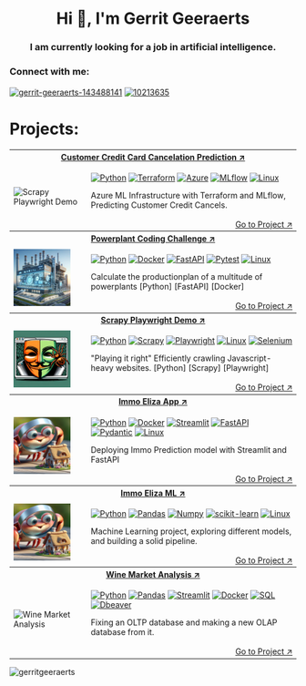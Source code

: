 <h1 align="center">Hi 👋, I'm Gerrit Geeraerts</h1>
<h3 align="center">I am currently looking for a job in artificial intelligence.</h3>

<h3 align="left">Connect with me:</h3>
<p align="left">
<a href="https://linkedin.com/in/gerrit-geeraerts-143488141" target="blank"><img align="center" src="https://raw.githubusercontent.com/rahuldkjain/github-profile-readme-generator/master/src/images/icons/Social/linked-in-alt.svg" alt="gerrit-geeraerts-143488141" height="30" width="40" /></a>
<a href="https://stackoverflow.com/users/10213635" target="blank"><img align="center" src="https://raw.githubusercontent.com/rahuldkjain/github-profile-readme-generator/master/src/images/icons/Social/stack-overflow.svg" alt="10213635" height="30" width="40" /></a>
</p>
<h1>Projects:</h1>
<table>
<tr style="margin-top:10px;">
    <th colspan="2" style="text-align: center;">
      <a href="https://github.com/GerritGeeraerts/churning" target="_blank">Customer Credit Card Cancelation Prediction ↗</a>
    </th>
  </tr>
  <tr>
    <td>
      <img src="" alt="Scrapy Playwright Demo" width="100" height="100">
    </td>
    <td>
      <p dir="auto"><a target="_blank" rel="noopener noreferrer nofollow" href="https://camo.githubusercontent.com/0562f16a4ae7e35dae6087bf8b7805fb7e664a9e7e20ae6d163d94e56b94f32d/68747470733a2f2f696d672e736869656c64732e696f2f62616467652f707974686f6e2d3336373041303f7374796c653d666f722d7468652d6261646765266c6f676f3d707974686f6e266c6f676f436f6c6f723d666664643534"><img src="https://camo.githubusercontent.com/0562f16a4ae7e35dae6087bf8b7805fb7e664a9e7e20ae6d163d94e56b94f32d/68747470733a2f2f696d672e736869656c64732e696f2f62616467652f707974686f6e2d3336373041303f7374796c653d666f722d7468652d6261646765266c6f676f3d707974686f6e266c6f676f436f6c6f723d666664643534" alt="Python" data-canonical-src="https://img.shields.io/badge/python-3670A0?style=for-the-badge&amp;logo=python&amp;logoColor=ffdd54" style="max-width: 100%;"></a>
<a target="_blank" rel="noopener noreferrer nofollow" href="https://camo.githubusercontent.com/cb377f38a9897bbcbe70d8da37ec2b5952e2daccf1f5554ef4f143014990bcf6/68747470733a2f2f696d672e736869656c64732e696f2f62616467652f7465727261666f726d2d3632334345343f7374796c653d666f722d7468652d6261646765266c6f676f3d7465727261666f726d266c6f676f436f6c6f723d7768697465"><img src="https://camo.githubusercontent.com/cb377f38a9897bbcbe70d8da37ec2b5952e2daccf1f5554ef4f143014990bcf6/68747470733a2f2f696d672e736869656c64732e696f2f62616467652f7465727261666f726d2d3632334345343f7374796c653d666f722d7468652d6261646765266c6f676f3d7465727261666f726d266c6f676f436f6c6f723d7768697465" alt="Terraform" data-canonical-src="https://img.shields.io/badge/terraform-623CE4?style=for-the-badge&amp;logo=terraform&amp;logoColor=white" style="max-width: 100%;"></a>
<a target="_blank" rel="noopener noreferrer nofollow" href="https://camo.githubusercontent.com/9d7ae7dec8f2cdbd7533337130f76a00915b96fb37d67d6ec01bb6ea9d08800b/68747470733a2f2f696d672e736869656c64732e696f2f62616467652f617a7572652d3030383944363f7374796c653d666f722d7468652d6261646765266c6f676f3d6d6963726f736f66742d617a757265266c6f676f436f6c6f723d7768697465"><img src="https://camo.githubusercontent.com/9d7ae7dec8f2cdbd7533337130f76a00915b96fb37d67d6ec01bb6ea9d08800b/68747470733a2f2f696d672e736869656c64732e696f2f62616467652f617a7572652d3030383944363f7374796c653d666f722d7468652d6261646765266c6f676f3d6d6963726f736f66742d617a757265266c6f676f436f6c6f723d7768697465" alt="Azure" data-canonical-src="https://img.shields.io/badge/azure-0089D6?style=for-the-badge&amp;logo=microsoft-azure&amp;logoColor=white" style="max-width: 100%;"></a>
<a target="_blank" rel="noopener noreferrer nofollow" href="https://camo.githubusercontent.com/4782248bc3c70235dff8e45086fa35dc4f80ef93a722de01f6fc9a0b78a503a8/68747470733a2f2f696d672e736869656c64732e696f2f62616467652f4d4c666c6f772d3030373742353f7374796c653d666f722d7468652d6261646765266c6f676f3d6d6c666c6f77266c6f676f436f6c6f723d7768697465"><img src="https://camo.githubusercontent.com/4782248bc3c70235dff8e45086fa35dc4f80ef93a722de01f6fc9a0b78a503a8/68747470733a2f2f696d672e736869656c64732e696f2f62616467652f4d4c666c6f772d3030373742353f7374796c653d666f722d7468652d6261646765266c6f676f3d6d6c666c6f77266c6f676f436f6c6f723d7768697465" alt="MLflow" data-canonical-src="https://img.shields.io/badge/MLflow-0077B5?style=for-the-badge&amp;logo=mlflow&amp;logoColor=white" style="max-width: 100%;"></a>
<a target="_blank" rel="noopener noreferrer nofollow" href="https://camo.githubusercontent.com/7eefb2ba052806d8a9ce69863c2eeb3b03cd5935ead7bd2e9245ae2e705a1adf/68747470733a2f2f696d672e736869656c64732e696f2f62616467652f4c696e75782d4643433632343f7374796c653d666f722d7468652d6261646765266c6f676f3d6c696e7578266c6f676f436f6c6f723d626c61636b"><img src="https://camo.githubusercontent.com/7eefb2ba052806d8a9ce69863c2eeb3b03cd5935ead7bd2e9245ae2e705a1adf/68747470733a2f2f696d672e736869656c64732e696f2f62616467652f4c696e75782d4643433632343f7374796c653d666f722d7468652d6261646765266c6f676f3d6c696e7578266c6f676f436f6c6f723d626c61636b" alt="Linux" data-canonical-src="https://img.shields.io/badge/Linux-FCC624?style=for-the-badge&amp;logo=linux&amp;logoColor=black" style="max-width: 100%;"></a></p>
      Azure ML Infrastructure with Terraform and MLflow, Predicting Customer Credit Cancels.
      <br><br>
      <a href="https://github.com/GerritGeeraerts/churning" target="_blank" style="float: right;">Go to Project ↗</a>
    </td>
  </tr>
  <tr style="border: none;">
    <th colspan="2" style="text-align: center;">
      <a href="https://github.com/GerritGeeraerts/powerplant-coding-challenge" target="_blank">Powerplant Coding Challenge ↗</a>
    </th>
  </tr>
  <tr>
    <td>
      <img src="https://github.com/GerritGeeraerts/powerplant-coding-challenge/raw/master/assets/fast_api_power_plant.jpeg" alt="Fast Api Powerplant" width="100" height="100">
    </td>
    <td>
      <p dir="auto"><a target="_blank" rel="noopener noreferrer nofollow" href="https://camo.githubusercontent.com/0562f16a4ae7e35dae6087bf8b7805fb7e664a9e7e20ae6d163d94e56b94f32d/68747470733a2f2f696d672e736869656c64732e696f2f62616467652f707974686f6e2d3336373041303f7374796c653d666f722d7468652d6261646765266c6f676f3d707974686f6e266c6f676f436f6c6f723d666664643534"><img src="https://camo.githubusercontent.com/0562f16a4ae7e35dae6087bf8b7805fb7e664a9e7e20ae6d163d94e56b94f32d/68747470733a2f2f696d672e736869656c64732e696f2f62616467652f707974686f6e2d3336373041303f7374796c653d666f722d7468652d6261646765266c6f676f3d707974686f6e266c6f676f436f6c6f723d666664643534" alt="Python" data-canonical-src="https://img.shields.io/badge/python-3670A0?style=for-the-badge&amp;logo=python&amp;logoColor=ffdd54" style="max-width: 100%;"></a>
<a target="_blank" rel="noopener noreferrer nofollow" href="https://camo.githubusercontent.com/8396abd667a0eca7d28cdb29ec63b6bf29a7854c7c3d467e6ece648c7e9b81e1/68747470733a2f2f696d672e736869656c64732e696f2f62616467652f646f636b65722d2532333064623765642e7376673f7374796c653d666f722d7468652d6261646765266c6f676f3d646f636b6572266c6f676f436f6c6f723d7768697465"><img src="https://camo.githubusercontent.com/8396abd667a0eca7d28cdb29ec63b6bf29a7854c7c3d467e6ece648c7e9b81e1/68747470733a2f2f696d672e736869656c64732e696f2f62616467652f646f636b65722d2532333064623765642e7376673f7374796c653d666f722d7468652d6261646765266c6f676f3d646f636b6572266c6f676f436f6c6f723d7768697465" alt="Docker" data-canonical-src="https://img.shields.io/badge/docker-%230db7ed.svg?style=for-the-badge&amp;logo=docker&amp;logoColor=white" style="max-width: 100%;"></a>
<a target="_blank" rel="noopener noreferrer nofollow" href="https://camo.githubusercontent.com/6d56faef03529ac56db4d6f0945f8deff412674e8ce7a77791fd7e41b771ac4b/68747470733a2f2f696d672e736869656c64732e696f2f62616467652f466173744150492d3030353537313f7374796c653d666f722d7468652d6261646765266c6f676f3d66617374617069"><img src="https://camo.githubusercontent.com/6d56faef03529ac56db4d6f0945f8deff412674e8ce7a77791fd7e41b771ac4b/68747470733a2f2f696d672e736869656c64732e696f2f62616467652f466173744150492d3030353537313f7374796c653d666f722d7468652d6261646765266c6f676f3d66617374617069" alt="FastAPI" data-canonical-src="https://img.shields.io/badge/FastAPI-005571?style=for-the-badge&amp;logo=fastapi" style="max-width: 100%;"></a>
<a target="_blank" rel="noopener noreferrer nofollow" href="https://camo.githubusercontent.com/17bb91e75763b5a083e57da6186a2ddf7df43a11be899fd29ee5aba826d92d9b/68747470733a2f2f696d672e736869656c64732e696f2f62616467652f7079746573742d3336373041303f7374796c653d666f722d7468652d6261646765266c6f676f3d707974657374266c6f676f436f6c6f723d666664643534"><img src="https://camo.githubusercontent.com/17bb91e75763b5a083e57da6186a2ddf7df43a11be899fd29ee5aba826d92d9b/68747470733a2f2f696d672e736869656c64732e696f2f62616467652f7079746573742d3336373041303f7374796c653d666f722d7468652d6261646765266c6f676f3d707974657374266c6f676f436f6c6f723d666664643534" alt="Pytest" data-canonical-src="https://img.shields.io/badge/pytest-3670A0?style=for-the-badge&amp;logo=pytest&amp;logoColor=ffdd54" style="max-width: 100%;"></a>
<a target="_blank" rel="noopener noreferrer nofollow" href="https://camo.githubusercontent.com/7eefb2ba052806d8a9ce69863c2eeb3b03cd5935ead7bd2e9245ae2e705a1adf/68747470733a2f2f696d672e736869656c64732e696f2f62616467652f4c696e75782d4643433632343f7374796c653d666f722d7468652d6261646765266c6f676f3d6c696e7578266c6f676f436f6c6f723d626c61636b"><img src="https://camo.githubusercontent.com/7eefb2ba052806d8a9ce69863c2eeb3b03cd5935ead7bd2e9245ae2e705a1adf/68747470733a2f2f696d672e736869656c64732e696f2f62616467652f4c696e75782d4643433632343f7374796c653d666f722d7468652d6261646765266c6f676f3d6c696e7578266c6f676f436f6c6f723d626c61636b" alt="Linux" data-canonical-src="https://img.shields.io/badge/Linux-FCC624?style=for-the-badge&amp;logo=linux&amp;logoColor=black" style="max-width: 100%;"></a></p>
      Calculate the productionplan of a multitude of powerplants [Python] [FastAPI] [Docker] 
      <br><br>
      <a href="https://github.com/GerritGeeraerts/powerplant-coding-challenge" target="_blank" style="float: right;">Go to Project ↗</a>
    </td>
  </tr>
  <tr style="margin-top:10px;">
    <th colspan="2" style="text-align: center;">
      <a href="https://github.com/GerritGeeraerts/scrapy-playwright-demo" target="_blank">Scrapy Playwright Demo ↗</a>
    </th>
  </tr>
  <tr>
    <td>
      <img src="https://github.com/GerritGeeraerts/scrapy-playwright-demo/raw/main/assets/scrapy-playwright.png" alt="Scrapy Playwright Demo" width="100" height="100">
    </td>
    <td>
      <p dir="auto"><a target="_blank" rel="noopener noreferrer nofollow" href="https://camo.githubusercontent.com/0562f16a4ae7e35dae6087bf8b7805fb7e664a9e7e20ae6d163d94e56b94f32d/68747470733a2f2f696d672e736869656c64732e696f2f62616467652f707974686f6e2d3336373041303f7374796c653d666f722d7468652d6261646765266c6f676f3d707974686f6e266c6f676f436f6c6f723d666664643534"><img src="https://camo.githubusercontent.com/0562f16a4ae7e35dae6087bf8b7805fb7e664a9e7e20ae6d163d94e56b94f32d/68747470733a2f2f696d672e736869656c64732e696f2f62616467652f707974686f6e2d3336373041303f7374796c653d666f722d7468652d6261646765266c6f676f3d707974686f6e266c6f676f436f6c6f723d666664643534" alt="Python" data-canonical-src="https://img.shields.io/badge/python-3670A0?style=for-the-badge&amp;logo=python&amp;logoColor=ffdd54" style="max-width: 100%;"></a>
<a target="_blank" rel="noopener noreferrer nofollow" href="https://camo.githubusercontent.com/4abda986c2314849b5513048d6d4ce32914e646d5aacbd2dae8dbcda6a23a0ea/68747470733a2f2f696d672e736869656c64732e696f2f62616467652f7363726170792d3530393632643f7374796c653d666f722d7468652d6261646765266c6f676f3d736372617079266c6f676f436f6c6f723d7768697465"><img src="https://camo.githubusercontent.com/4abda986c2314849b5513048d6d4ce32914e646d5aacbd2dae8dbcda6a23a0ea/68747470733a2f2f696d672e736869656c64732e696f2f62616467652f7363726170792d3530393632643f7374796c653d666f722d7468652d6261646765266c6f676f3d736372617079266c6f676f436f6c6f723d7768697465" alt="Scrapy" data-canonical-src="https://img.shields.io/badge/scrapy-50962d?style=for-the-badge&amp;logo=scrapy&amp;logoColor=white" style="max-width: 100%;"></a>
<a target="_blank" rel="noopener noreferrer nofollow" href="https://camo.githubusercontent.com/db3dc579d541cbbf5a11ef260e28b7c28eb8918868cdcb7215907c6c40e02731/68747470733a2f2f696d672e736869656c64732e696f2f62616467652f506c61797772696768742d3262333133373f7374796c653d666f722d7468652d6261646765266c6f676f3d706c6179777269676874266c6f676f436f6c6f723d6f72616e6765"><img src="https://camo.githubusercontent.com/db3dc579d541cbbf5a11ef260e28b7c28eb8918868cdcb7215907c6c40e02731/68747470733a2f2f696d672e736869656c64732e696f2f62616467652f506c61797772696768742d3262333133373f7374796c653d666f722d7468652d6261646765266c6f676f3d706c6179777269676874266c6f676f436f6c6f723d6f72616e6765" alt="Playwright" data-canonical-src="https://img.shields.io/badge/Playwright-2b3137?style=for-the-badge&amp;logo=playwright&amp;logoColor=orange" style="max-width: 100%;"></a>
<a target="_blank" rel="noopener noreferrer nofollow" href="https://camo.githubusercontent.com/7eefb2ba052806d8a9ce69863c2eeb3b03cd5935ead7bd2e9245ae2e705a1adf/68747470733a2f2f696d672e736869656c64732e696f2f62616467652f4c696e75782d4643433632343f7374796c653d666f722d7468652d6261646765266c6f676f3d6c696e7578266c6f676f436f6c6f723d626c61636b"><img src="https://camo.githubusercontent.com/7eefb2ba052806d8a9ce69863c2eeb3b03cd5935ead7bd2e9245ae2e705a1adf/68747470733a2f2f696d672e736869656c64732e696f2f62616467652f4c696e75782d4643433632343f7374796c653d666f722d7468652d6261646765266c6f676f3d6c696e7578266c6f676f436f6c6f723d626c61636b" alt="Linux" data-canonical-src="https://img.shields.io/badge/Linux-FCC624?style=for-the-badge&amp;logo=linux&amp;logoColor=black" style="max-width: 100%;"></a>
<a target="_blank" rel="noopener noreferrer nofollow" href="https://camo.githubusercontent.com/031070f64e275da671ba401e1408816cced59a0d7e0b223577fa5c182af7ea19/68747470733a2f2f696d672e736869656c64732e696f2f62616467652f2d73656c656e69756d2d6165616561653f7374796c653d666f722d7468652d6261646765266c6f676f3d73656c656e69756d266c6f676f436f6c6f723d7768697465"><img src="https://camo.githubusercontent.com/031070f64e275da671ba401e1408816cced59a0d7e0b223577fa5c182af7ea19/68747470733a2f2f696d672e736869656c64732e696f2f62616467652f2d73656c656e69756d2d6165616561653f7374796c653d666f722d7468652d6261646765266c6f676f3d73656c656e69756d266c6f676f436f6c6f723d7768697465" alt="Selenium" data-canonical-src="https://img.shields.io/badge/-selenium-aeaeae?style=for-the-badge&amp;logo=selenium&amp;logoColor=white" style="max-width: 100%;"></a></p>
      "Playing it right" Efficiently crawling Javascript-heavy websites. [Python] [Scrapy] [Playwright]
      <br><br>
      <a href="https://github.com/GerritGeeraerts/scrapy-playwright-demo" target="_blank" style="float: right;">Go to Project ↗</a>
    </td>
  </tr>

<tr>
  <th colspan="2" style="text-align: center;"><a href="https://github.com/GerritGeeraerts/immo-eliza-app" target="_blank">Immo Eliza App ↗</a></th>
</tr>
<tr>
  <td>
    <img src="https://github.com/GerritGeeraerts/immo-eliza-ml/raw/master/assets/charlie.png" alt="Immo Eliza App" width="100" height="100">
  </td>
  <td>
    <p dir="auto"><a target="_blank" rel="noopener noreferrer nofollow" href="https://camo.githubusercontent.com/0562f16a4ae7e35dae6087bf8b7805fb7e664a9e7e20ae6d163d94e56b94f32d/68747470733a2f2f696d672e736869656c64732e696f2f62616467652f707974686f6e2d3336373041303f7374796c653d666f722d7468652d6261646765266c6f676f3d707974686f6e266c6f676f436f6c6f723d666664643534"><img src="https://camo.githubusercontent.com/0562f16a4ae7e35dae6087bf8b7805fb7e664a9e7e20ae6d163d94e56b94f32d/68747470733a2f2f696d672e736869656c64732e696f2f62616467652f707974686f6e2d3336373041303f7374796c653d666f722d7468652d6261646765266c6f676f3d707974686f6e266c6f676f436f6c6f723d666664643534" alt="Python" data-canonical-src="https://img.shields.io/badge/python-3670A0?style=for-the-badge&amp;logo=python&amp;logoColor=ffdd54" style="max-width: 100%;"></a>
<a target="_blank" rel="noopener noreferrer nofollow" href="https://camo.githubusercontent.com/cab240f85acd73c8eca7b1f3b8bb06ef0c4357e99f29b0c71f7d6e621909b32c/68747470733a2f2f696d672e736869656c64732e696f2f62616467652f446f636b65722d3234393645443f7374796c653d666f722d7468652d6261646765266c6f676f3d646f636b6572266c6f676f436f6c6f723d7768697465"><img src="https://camo.githubusercontent.com/cab240f85acd73c8eca7b1f3b8bb06ef0c4357e99f29b0c71f7d6e621909b32c/68747470733a2f2f696d672e736869656c64732e696f2f62616467652f446f636b65722d3234393645443f7374796c653d666f722d7468652d6261646765266c6f676f3d646f636b6572266c6f676f436f6c6f723d7768697465" alt="Docker" data-canonical-src="https://img.shields.io/badge/Docker-2496ED?style=for-the-badge&amp;logo=docker&amp;logoColor=white" style="max-width: 100%;"></a>
<a target="_blank" rel="noopener noreferrer nofollow" href="https://camo.githubusercontent.com/121d8055ce25931b33557341b1397ec6721dca05b7f07978cbf3c9b9f4509b13/68747470733a2f2f696d672e736869656c64732e696f2f62616467652f53747265616d6c69742d4646344234423f7374796c653d666f722d7468652d6261646765266c6f676f3d73747265616d6c6974266c6f676f436f6c6f723d7768697465"><img src="https://camo.githubusercontent.com/121d8055ce25931b33557341b1397ec6721dca05b7f07978cbf3c9b9f4509b13/68747470733a2f2f696d672e736869656c64732e696f2f62616467652f53747265616d6c69742d4646344234423f7374796c653d666f722d7468652d6261646765266c6f676f3d73747265616d6c6974266c6f676f436f6c6f723d7768697465" alt="Streamlit" data-canonical-src="https://img.shields.io/badge/Streamlit-FF4B4B?style=for-the-badge&amp;logo=streamlit&amp;logoColor=white" style="max-width: 100%;"></a>
<a target="_blank" rel="noopener noreferrer nofollow" href="https://camo.githubusercontent.com/a5263c525c2b1260b92341082f449127891098ea4b54c55b3e601d5f03f98955/68747470733a2f2f696d672e736869656c64732e696f2f62616467652f466173744150492d3030393638383f7374796c653d666f722d7468652d6261646765266c6f676f3d66617374617069266c6f676f436f6c6f723d7768697465"><img src="https://camo.githubusercontent.com/a5263c525c2b1260b92341082f449127891098ea4b54c55b3e601d5f03f98955/68747470733a2f2f696d672e736869656c64732e696f2f62616467652f466173744150492d3030393638383f7374796c653d666f722d7468652d6261646765266c6f676f3d66617374617069266c6f676f436f6c6f723d7768697465" alt="FastAPI" data-canonical-src="https://img.shields.io/badge/FastAPI-009688?style=for-the-badge&amp;logo=fastapi&amp;logoColor=white" style="max-width: 100%;"></a>
<a target="_blank" rel="noopener noreferrer nofollow" href="https://camo.githubusercontent.com/880791c82b618b83363a7e40bdeec2452b7926d0824a0ee8a06f32f0d9ceba85/68747470733a2f2f696d672e736869656c64732e696f2f62616467652f507964616e7469632d3333333f7374796c653d666f722d7468652d6261646765266c6f676f3d707964616e746963266c6f676f436f6c6f723d7768697465"><img src="https://camo.githubusercontent.com/880791c82b618b83363a7e40bdeec2452b7926d0824a0ee8a06f32f0d9ceba85/68747470733a2f2f696d672e736869656c64732e696f2f62616467652f507964616e7469632d3333333f7374796c653d666f722d7468652d6261646765266c6f676f3d707964616e746963266c6f676f436f6c6f723d7768697465" alt="Pydantic" data-canonical-src="https://img.shields.io/badge/Pydantic-333?style=for-the-badge&amp;logo=pydantic&amp;logoColor=white" style="max-width: 100%;"></a>
<a target="_blank" rel="noopener noreferrer nofollow" href="https://camo.githubusercontent.com/7eefb2ba052806d8a9ce69863c2eeb3b03cd5935ead7bd2e9245ae2e705a1adf/68747470733a2f2f696d672e736869656c64732e696f2f62616467652f4c696e75782d4643433632343f7374796c653d666f722d7468652d6261646765266c6f676f3d6c696e7578266c6f676f436f6c6f723d626c61636b"><img src="https://camo.githubusercontent.com/7eefb2ba052806d8a9ce69863c2eeb3b03cd5935ead7bd2e9245ae2e705a1adf/68747470733a2f2f696d672e736869656c64732e696f2f62616467652f4c696e75782d4643433632343f7374796c653d666f722d7468652d6261646765266c6f676f3d6c696e7578266c6f676f436f6c6f723d626c61636b" alt="Linux" data-canonical-src="https://img.shields.io/badge/Linux-FCC624?style=for-the-badge&amp;logo=linux&amp;logoColor=black" style="max-width: 100%;"></a></p>
    Deploying Immo Prediction model with Streamlit and FastAPI
    <br><br>
    <a href="https://github.com/GerritGeeraerts/immo-eliza-app" target="_blank" style="float: right;">Go to Project ↗</a>
  </td>
</tr>

<tr>
  <th colspan="2" style="text-align: center;"><a href="https://github.com/GerritGeeraerts/immo-eliza-ml" target="_blank">Immo Eliza ML ↗</a></th>
</tr>
<tr>
  <td>
    <img src="https://github.com/GerritGeeraerts/immo-eliza-ml/raw/master/assets/charlie.png" alt="Immo Eliza ML" width="100" height="100">
  </td>
  <td>
    <p dir="auto"><a target="_blank" rel="noopener noreferrer nofollow" href="https://camo.githubusercontent.com/0562f16a4ae7e35dae6087bf8b7805fb7e664a9e7e20ae6d163d94e56b94f32d/68747470733a2f2f696d672e736869656c64732e696f2f62616467652f707974686f6e2d3336373041303f7374796c653d666f722d7468652d6261646765266c6f676f3d707974686f6e266c6f676f436f6c6f723d666664643534"><img src="https://camo.githubusercontent.com/0562f16a4ae7e35dae6087bf8b7805fb7e664a9e7e20ae6d163d94e56b94f32d/68747470733a2f2f696d672e736869656c64732e696f2f62616467652f707974686f6e2d3336373041303f7374796c653d666f722d7468652d6261646765266c6f676f3d707974686f6e266c6f676f436f6c6f723d666664643534" alt="Python" data-canonical-src="https://img.shields.io/badge/python-3670A0?style=for-the-badge&amp;logo=python&amp;logoColor=ffdd54" style="max-width: 100%;"></a>
<a target="_blank" rel="noopener noreferrer nofollow" href="https://camo.githubusercontent.com/a0b9c64c381d33217c7bfcd925f5eb12d66a539e11fd621bdb6e1ef6d7f3d0f3/68747470733a2f2f696d672e736869656c64732e696f2f62616467652f70616e6461732d3135303435383f7374796c653d666f722d7468652d6261646765266c6f676f3d70616e646173266c6f676f436f6c6f723d7768697465"><img src="https://camo.githubusercontent.com/a0b9c64c381d33217c7bfcd925f5eb12d66a539e11fd621bdb6e1ef6d7f3d0f3/68747470733a2f2f696d672e736869656c64732e696f2f62616467652f70616e6461732d3135303435383f7374796c653d666f722d7468652d6261646765266c6f676f3d70616e646173266c6f676f436f6c6f723d7768697465" alt="Pandas" data-canonical-src="https://img.shields.io/badge/pandas-150458?style=for-the-badge&amp;logo=pandas&amp;logoColor=white" style="max-width: 100%;"></a>
<a target="_blank" rel="noopener noreferrer nofollow" href="https://camo.githubusercontent.com/1318dd7e307848664d45ca0af261158fe408e9f2d7e8a88a26115901c603ea04/68747470733a2f2f696d672e736869656c64732e696f2f62616467652f6e756d70792d3031333234333f7374796c653d666f722d7468652d6261646765266c6f676f3d6e756d7079266c6f676f436f6c6f723d7768697465"><img src="https://camo.githubusercontent.com/1318dd7e307848664d45ca0af261158fe408e9f2d7e8a88a26115901c603ea04/68747470733a2f2f696d672e736869656c64732e696f2f62616467652f6e756d70792d3031333234333f7374796c653d666f722d7468652d6261646765266c6f676f3d6e756d7079266c6f676f436f6c6f723d7768697465" alt="Numpy" data-canonical-src="https://img.shields.io/badge/numpy-013243?style=for-the-badge&amp;logo=numpy&amp;logoColor=white" style="max-width: 100%;"></a>
<a target="_blank" rel="noopener noreferrer nofollow" href="https://camo.githubusercontent.com/c484268661eef28f84e4888611778267794c78a0b2df7f16025d3f85f6227225/68747470733a2f2f696d672e736869656c64732e696f2f62616467652f7363696b69745f6c6561726e2d4637393331453f7374796c653d666f722d7468652d6261646765266c6f676f3d7363696b69742d6c6561726e266c6f676f436f6c6f723d7768697465"><img src="https://camo.githubusercontent.com/c484268661eef28f84e4888611778267794c78a0b2df7f16025d3f85f6227225/68747470733a2f2f696d672e736869656c64732e696f2f62616467652f7363696b69745f6c6561726e2d4637393331453f7374796c653d666f722d7468652d6261646765266c6f676f3d7363696b69742d6c6561726e266c6f676f436f6c6f723d7768697465" alt="scikit-learn" data-canonical-src="https://img.shields.io/badge/scikit_learn-F7931E?style=for-the-badge&amp;logo=scikit-learn&amp;logoColor=white" style="max-width: 100%;"></a>
<a target="_blank" rel="noopener noreferrer nofollow" href="https://camo.githubusercontent.com/7eefb2ba052806d8a9ce69863c2eeb3b03cd5935ead7bd2e9245ae2e705a1adf/68747470733a2f2f696d672e736869656c64732e696f2f62616467652f4c696e75782d4643433632343f7374796c653d666f722d7468652d6261646765266c6f676f3d6c696e7578266c6f676f436f6c6f723d626c61636b"><img src="https://camo.githubusercontent.com/7eefb2ba052806d8a9ce69863c2eeb3b03cd5935ead7bd2e9245ae2e705a1adf/68747470733a2f2f696d672e736869656c64732e696f2f62616467652f4c696e75782d4643433632343f7374796c653d666f722d7468652d6261646765266c6f676f3d6c696e7578266c6f676f436f6c6f723d626c61636b" alt="Linux" data-canonical-src="https://img.shields.io/badge/Linux-FCC624?style=for-the-badge&amp;logo=linux&amp;logoColor=black" style="max-width: 100%;"></a></p>
    Machine Learning project, exploring different models, and building a solid pipeline.
    <br><br>
    <a href="https://github.com/GerritGeeraerts/immo-eliza-ml" target="_blank" style="float: right;">Go to Project ↗</a>
  </td>
</tr>

<tr>
  <th colspan="2" style="text-align: center;"><a href="https://github.com/miguelallgood/wine-market-analysis/tree/main" target="_blank">Wine Market Analysis ↗</a></th>
</tr>
<tr>
  <td>
    <img src="https://github.com/miguelallgood/wine-market-analysis/blob/main/assets/wine_project.png?raw=true" alt="Wine Market Analysis" width="100" height="100">
  </td>
  <td>
    <p dir="auto"><a target="_blank" rel="noopener noreferrer nofollow" href="https://camo.githubusercontent.com/0562f16a4ae7e35dae6087bf8b7805fb7e664a9e7e20ae6d163d94e56b94f32d/68747470733a2f2f696d672e736869656c64732e696f2f62616467652f707974686f6e2d3336373041303f7374796c653d666f722d7468652d6261646765266c6f676f3d707974686f6e266c6f676f436f6c6f723d666664643534"><img src="https://camo.githubusercontent.com/0562f16a4ae7e35dae6087bf8b7805fb7e664a9e7e20ae6d163d94e56b94f32d/68747470733a2f2f696d672e736869656c64732e696f2f62616467652f707974686f6e2d3336373041303f7374796c653d666f722d7468652d6261646765266c6f676f3d707974686f6e266c6f676f436f6c6f723d666664643534" alt="Python" data-canonical-src="https://img.shields.io/badge/python-3670A0?style=for-the-badge&amp;logo=python&amp;logoColor=ffdd54" style="max-width: 100%;"></a>
<a target="_blank" rel="noopener noreferrer nofollow" href="https://camo.githubusercontent.com/a0b9c64c381d33217c7bfcd925f5eb12d66a539e11fd621bdb6e1ef6d7f3d0f3/68747470733a2f2f696d672e736869656c64732e696f2f62616467652f70616e6461732d3135303435383f7374796c653d666f722d7468652d6261646765266c6f676f3d70616e646173266c6f676f436f6c6f723d7768697465"><img src="https://camo.githubusercontent.com/a0b9c64c381d33217c7bfcd925f5eb12d66a539e11fd621bdb6e1ef6d7f3d0f3/68747470733a2f2f696d672e736869656c64732e696f2f62616467652f70616e6461732d3135303435383f7374796c653d666f722d7468652d6261646765266c6f676f3d70616e646173266c6f676f436f6c6f723d7768697465" alt="Pandas" data-canonical-src="https://img.shields.io/badge/pandas-150458?style=for-the-badge&amp;logo=pandas&amp;logoColor=white" style="max-width: 100%;"></a>
<a target="_blank" rel="noopener noreferrer nofollow" href="https://camo.githubusercontent.com/b428d9d4c8566c5f6765875159229855933beb84e0d5c00e35033ddec8363d39/68747470733a2f2f696d672e736869656c64732e696f2f62616467652f73747265616d6c69742d4646344234423f7374796c653d666f722d7468652d6261646765266c6f676f3d73747265616d6c6974266c6f676f436f6c6f723d7768697465"><img src="https://camo.githubusercontent.com/b428d9d4c8566c5f6765875159229855933beb84e0d5c00e35033ddec8363d39/68747470733a2f2f696d672e736869656c64732e696f2f62616467652f73747265616d6c69742d4646344234423f7374796c653d666f722d7468652d6261646765266c6f676f3d73747265616d6c6974266c6f676f436f6c6f723d7768697465" alt="Streamlit" data-canonical-src="https://img.shields.io/badge/streamlit-FF4B4B?style=for-the-badge&amp;logo=streamlit&amp;logoColor=white" style="max-width: 100%;"></a>
<a target="_blank" rel="noopener noreferrer nofollow" href="https://camo.githubusercontent.com/1b25b52e4fb315296db2bc86c5b817860b8d0636cce6796ea36fcdc4a503eeb1/68747470733a2f2f696d672e736869656c64732e696f2f62616467652f646f636b65722d3234393645443f7374796c653d666f722d7468652d6261646765266c6f676f3d646f636b6572266c6f676f436f6c6f723d7768697465"><img src="https://camo.githubusercontent.com/1b25b52e4fb315296db2bc86c5b817860b8d0636cce6796ea36fcdc4a503eeb1/68747470733a2f2f696d672e736869656c64732e696f2f62616467652f646f636b65722d3234393645443f7374796c653d666f722d7468652d6261646765266c6f676f3d646f636b6572266c6f676f436f6c6f723d7768697465" alt="Docker" data-canonical-src="https://img.shields.io/badge/docker-2496ED?style=for-the-badge&amp;logo=docker&amp;logoColor=white" style="max-width: 100%;"></a>
<a target="_blank" rel="noopener noreferrer nofollow" href="https://camo.githubusercontent.com/cf2851dfa84e4058710940ea1ecb57a5cdd9a6392fa877e8d1de6a5aba892a5b/68747470733a2f2f696d672e736869656c64732e696f2f62616467652f73716c2d3030334235373f7374796c653d666f722d7468652d6261646765266c6f676f3d73716c266c6f676f436f6c6f723d7768697465"><img src="https://camo.githubusercontent.com/cf2851dfa84e4058710940ea1ecb57a5cdd9a6392fa877e8d1de6a5aba892a5b/68747470733a2f2f696d672e736869656c64732e696f2f62616467652f73716c2d3030334235373f7374796c653d666f722d7468652d6261646765266c6f676f3d73716c266c6f676f436f6c6f723d7768697465" alt="SQL" data-canonical-src="https://img.shields.io/badge/sql-003B57?style=for-the-badge&amp;logo=sql&amp;logoColor=white" style="max-width: 100%;"></a>
<a target="_blank" rel="noopener noreferrer nofollow" href="https://camo.githubusercontent.com/98fee68ca328ad72857230569649bb32e6fe33e4c6cb4fd9c54b29dc5dd9cc9b/68747470733a2f2f696d672e736869656c64732e696f2f62616467652f646265617665722d3030373643323f7374796c653d666f722d7468652d6261646765266c6f676f3d64626561766572266c6f676f436f6c6f723d7768697465"><img src="https://camo.githubusercontent.com/98fee68ca328ad72857230569649bb32e6fe33e4c6cb4fd9c54b29dc5dd9cc9b/68747470733a2f2f696d672e736869656c64732e696f2f62616467652f646265617665722d3030373643323f7374796c653d666f722d7468652d6261646765266c6f676f3d64626561766572266c6f676f436f6c6f723d7768697465" alt="Dbeaver" data-canonical-src="https://img.shields.io/badge/dbeaver-0076C2?style=for-the-badge&amp;logo=dbeaver&amp;logoColor=white" style="max-width: 100%;"></a></p>
    Fixing an OLTP database and making a new OLAP database from it.
    <br><br>
    <a href="https://github.com/miguelallgood/wine-market-analysis/tree/main" target="_blank" style="float: right;">Go to Project ↗</a>
  </td>
</tr>
</table>

<p align="left"> <img src="https://komarev.com/ghpvc/?username=gerritgeeraerts&label=Profile%20views&color=0e75b6&style=flat" alt="gerritgeeraerts" /> </p>

